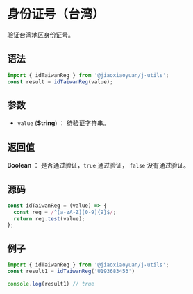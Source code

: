 

# 身份证号（台湾）

验证台湾地区身份证号。

## 语法

```js
import { idTaiwanReg } from '@jiaoxiaoyuan/j-utils';
const result = idTaiwanReg(value);
```

## 参数

- `value` (**String**) ： 待验证字符串。

## 返回值

**Boolean** ： 是否通过验证，`true` 通过验证， `false` 没有通过验证。

## 源码

```js
const idTaiwanReg = (value) => {
  const reg = /^[a-zA-Z][0-9]{9}$/;
  return reg.test(value);
};
```

## 例子

```js
import { idTaiwanReg } from '@jiaoxiaoyuan/j-utils';
const result1 = idTaiwanReg('U193683453')

console.log(result1) // true
```
